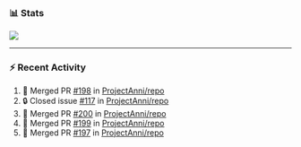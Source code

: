 ### :bar_chart: Stats

<a href="#">
  <img align="center" src="https://github-readme-stats.vercel.app/api?username=tuzi3040&show_icons=true&theme=dark" />
</a>

---

### :zap: Recent Activity

<!--START_SECTION:activity-->
1. 🎉 Merged PR [#198](https://github.com/ProjectAnni/repo/pull/198) in [ProjectAnni/repo](https://github.com/ProjectAnni/repo)
2. 🔒 Closed issue [#117](https://github.com/ProjectAnni/repo/issues/117) in [ProjectAnni/repo](https://github.com/ProjectAnni/repo)
3. 🎉 Merged PR [#200](https://github.com/ProjectAnni/repo/pull/200) in [ProjectAnni/repo](https://github.com/ProjectAnni/repo)
4. 🎉 Merged PR [#199](https://github.com/ProjectAnni/repo/pull/199) in [ProjectAnni/repo](https://github.com/ProjectAnni/repo)
5. 🎉 Merged PR [#197](https://github.com/ProjectAnni/repo/pull/197) in [ProjectAnni/repo](https://github.com/ProjectAnni/repo)
<!--END_SECTION:activity-->
